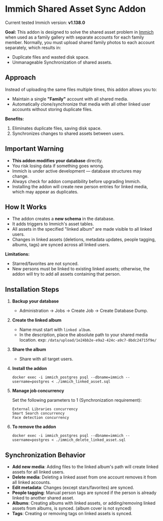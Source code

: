 # Immich Shared Asset Sync Addon

Current tested Immich version: **v1.138.0**

**Goal:**
This addon is designed to solve the shared asset problem in [Immich](https://immich.app/) when used as a family gallery with separate accounts for each family member. Normally, you must upload shared family photos to each account separately, which results in:

* Duplicate files and wasted disk space.
* Unmanageable Synchronization of shared assets.

## Approach

Instead of uploading the same files multiple times, this addon allows you to:

* Maintain a single **"Family"** account with all shared media.
* Automatically clone/synchronize that media with all other linked user accounts without storing duplicate files.

**Benefits:**

1. Eliminates duplicate files, saving disk space.
2. Synchronizes changes to shared assets between users.

## Important Warning

* **This addon modifies your database** directly.
* You risk losing data if something goes wrong.
* Immich is under active development — database structures may change.
* Always check for addon compatibility before upgrading Immich.
* Installing the addon will create new person entries for linked media, which may appear as duplicates.

## How It Works

* The addon creates a **new schema** in the database.
* It adds triggers to Immich's asset tables.
* All assets in the specified "linked album" are made visible to all linked users.
* Changes in linked assets (deletions, metadata updates, people tagging, albums, tags) are synced across all linked users.

**Limitations:**

* Starred/favorites are not synced.
* New persons must be linked to existing linked assets; otherwise, the addon will try to add all assets containing that person.

## Installation Steps

1. **Backup your database**

   * Administration → Jobs → Create Job → Create Database Dump.

2. **Create the linked album**

   * Name must start with `linked album`.
   * In the description, place the absolute path to your shared media location. exp: `/data/upload/1e24bb2e-e9a2-424c-a9c7-8bdc24715f9e/`

3. **Share the album**

   * Share with all target users.

4. **Install the addon**

   ```
   docker exec -i immich_postgres psql --dbname=immich --username=postgres < ./immich_linked_asset.sql
   ```
5. **Manage job concurrency**

   Set the following parameters to 1 (Synchronization requirement):
   ```
   External Libraries concurrency
   Smart Search concurrency
   Face detection concurrency
   ```
6. **To remove the addon**

   ```
   docker exec -i immich_postgres psql --dbname=immich --username=postgres < ./immich_delete_linked_asset.sql
   ```

## Synchronization Behavior

* **Add new media**: Adding files to the linked album's path will create linked assets for all linked users.
* **Delete media**: Deleting a linked asset from one account removes it from all linked accounts.
* **Edit metadata**: Changes (except stars/favorites) are synced.
* **People tagging**: Manual person tags are synced if the person is already linked to another shared asset.
* **Albums**: Creating albums with linked assets, or adding/removing linked assets from albums, is synced. (album cover is not synced)
* **Tags**: Creating or removing tags on linked assets is synced.
